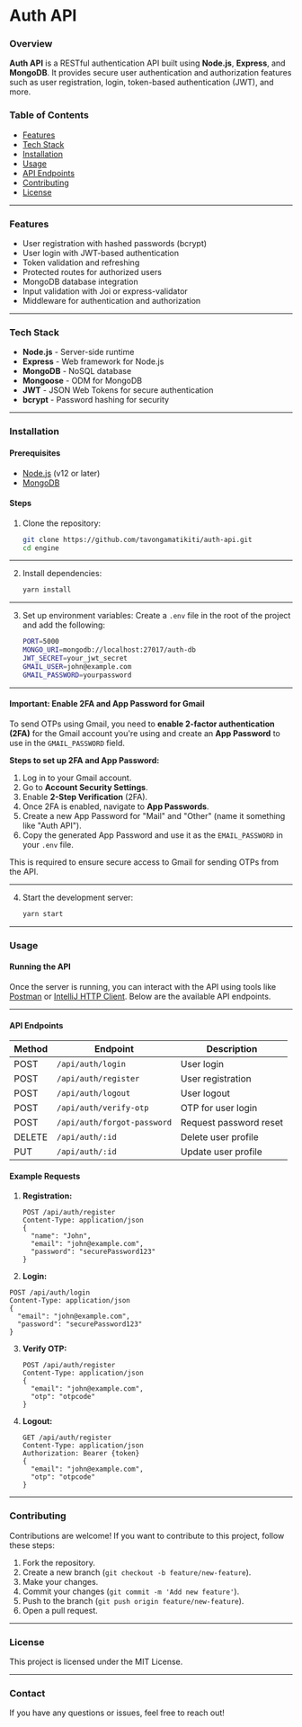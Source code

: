 # Auth API

### Overview

**Auth API** is a RESTful authentication API built using **Node.js**, **Express**, and **MongoDB**. It provides secure user authentication and authorization features such as user registration, login, token-based authentication (JWT), and more.

### Table of Contents

- [Features](#features)
- [Tech Stack](#tech-stack)
- [Installation](#installation)
- [Usage](#usage)
- [API Endpoints](#api-endpoints)
- [Contributing](#contributing)
- [License](#license)

---

### Features

- User registration with hashed passwords (bcrypt)
- User login with JWT-based authentication
- Token validation and refreshing
- Protected routes for authorized users
- MongoDB database integration
- Input validation with Joi or express-validator
- Middleware for authentication and authorization

---

### Tech Stack

- **Node.js** - Server-side runtime
- **Express** - Web framework for Node.js
- **MongoDB** - NoSQL database
- **Mongoose** - ODM for MongoDB
- **JWT** - JSON Web Tokens for secure authentication
- **bcrypt** - Password hashing for security

---

### Installation

#### Prerequisites
- [Node.js](https://nodejs.org/) (v12 or later)
- [MongoDB](https://www.mongodb.com/)

#### Steps

1. Clone the repository:
   ```bash
   git clone https://github.com/tavongamatikiti/auth-api.git
   cd engine
    ```
   
---

2. Install dependencies:
   ```bash
   yarn install
   ```
---

3. Set up environment variables:
   Create a `.env` file in the root of the project and add the following:
   ```bash
   PORT=5000
   MONGO_URI=mongodb://localhost:27017/auth-db
   JWT_SECRET=your_jwt_secret
   GMAIL_USER=john@example.com
   GMAIL_PASSWORD=yourpassword
   ```
   
---

#### **Important: Enable 2FA and App Password for Gmail**

To send OTPs using Gmail, you need to **enable 2-factor authentication (2FA)** for the Gmail account you're using and create an **App Password** to use in the `GMAIL_PASSWORD` field.

**Steps to set up 2FA and App Password:**
1. Log in to your Gmail account.
2. Go to **Account Security Settings**.
3. Enable **2-Step Verification** (2FA).
4. Once 2FA is enabled, navigate to **App Passwords**.
5. Create a new App Password for "Mail" and "Other" (name it something like "Auth API").
6. Copy the generated App Password and use it as the `EMAIL_PASSWORD` in your `.env` file.

This is required to ensure secure access to Gmail for sending OTPs from the API.

---

4. Start the development server:
   ```bash
   yarn start
   ```

---

### Usage

#### Running the API
Once the server is running, you can interact with the API using tools like [Postman](https://www.postman.com/) or [IntelliJ HTTP Client](https://www.jetbrains.com/help/idea/http-client-in-product-code-editor.html). Below are the available API endpoints.

---

#### API Endpoints

| Method | Endpoint                    | Description                |
|--------|-----------------------------|----------------------------|
| POST   | `/api/auth/login`           | User login                 |
| POST   | `/api/auth/register`        | User registration           |
| POST   | `/api/auth/logout`          | User logout                |
| POST   | `/api/auth/verify-otp`      | OTP for user login         |
| POST   | `/api/auth/forgot-password` | Request password reset     |
| DELETE | `/api/auth/:id`             | Delete user profile        |
| PUT    | `/api/auth/:id`             | Update user profile        |

#### Example Requests

1. **Registration:**
   ```http
   POST /api/auth/register
   Content-Type: application/json
   {
     "name": "John",
     "email": "john@example.com",
     "password": "securePassword123"
   }
   ```

2.  **Login:**
   ```http
   POST /api/auth/login
   Content-Type: application/json
   {
     "email": "john@example.com",
     "password": "securePassword123"
   }
   ```

3. **Verify OTP:**
   ```http
   POST /api/auth/register
   Content-Type: application/json
   {
     "email": "john@example.com",
     "otp": "otpcode"
   }
   ```

4. **Logout:**
   ```http
   GET /api/auth/register
   Content-Type: application/json
   Authorization: Bearer {token}
   {
     "email": "john@example.com",
     "otp": "otpcode"
   }
   ```

---

### Contributing

Contributions are welcome! If you want to contribute to this project, follow these steps:

1. Fork the repository.
2. Create a new branch (`git checkout -b feature/new-feature`).
3. Make your changes.
4. Commit your changes (`git commit -m 'Add new feature'`).
5. Push to the branch (`git push origin feature/new-feature`).
6. Open a pull request.

---

### License

This project is licensed under the MIT License.

---

### Contact

If you have any questions or issues, feel free to reach out!
```